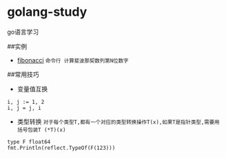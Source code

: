 # golang-study
go语言学习

##实例
- [fibonacci](https://github.com/GxlZ/golang-study/tree/master/fibonacci) `命令行 计算斐波那契数列第N位数字`

##常用技巧

- 变量值互换
```
i, j := 1, 2
i, j = j, i
```

- 类型转换
`对于每个类型T,都有一个对应的类型转换操作T(x),如果T是指针类型,需要用括号包装T (*T)(x)`
```  
type F float64
fmt.Println(reflect.TypeOf(F(123)))
```